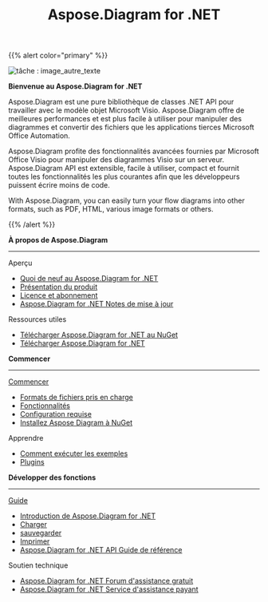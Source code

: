 ﻿---
title: Aspose.Diagram for .NET
type: docs
description: Aspose.Diagram, is a pure .NET API for working with the Microsoft Visio Object Model.It provides Visio file formats conversions to images, PDF, HTML, XML and XAML formats. Popular file formats supported include VSD, VSS, VDW, VST, VSDX, VSSX, VSTX, VSDM, VSTM, and VSSM.
weight: 10
url: /fr/net/
is_root: true
aliases:
  - /net/home/
  - /diargam/net/
---
{{% alert color="primary" %}}

![tâche : image_autre_texte](home_1.png)

**Bienvenue au Aspose.Diagram for .NET**

Aspose.Diagram est une pure bibliothèque de classes .NET API pour travailler avec le modèle objet Microsoft Visio. Aspose.Diagram offre de meilleures performances et est plus facile à utiliser pour manipuler des diagrammes et convertir des fichiers que les applications tierces Microsoft Office Automation.

Aspose.Diagram profite des fonctionnalités avancées fournies par Microsoft Office Visio pour manipuler des diagrammes Visio sur un serveur. Aspose.Diagram API est extensible, facile à utiliser, compact et fournit toutes les fonctionnalités les plus courantes afin que les développeurs puissent écrire moins de code.

With Aspose.Diagram, you can easily turn your flow diagrams into other formats, such as PDF, HTML, various image formats or others.

{{% /alert %}}

<div class="row">
	<div class="col-md-4">
		<p><b>À propos de Aspose.Diagram</b></p>
			<hr><p>Aperçu</p></hr>
			<ul>
				<li><a href="/diagram/fr/net/whatsnew/">Quoi de neuf au Aspose.Diagram for .NET</a></li>
				<li><a href="/diagram/fr/net/overview/">Présentation du produit</a></li>
				<li><a href="/diagram/fr/net/licensing/">Licence et abonnement</a></li>
			  <li><a href="https://releases.aspose.com/fr/diagram/net/release-notes/">Aspose.Diagram for .NET Notes de mise à jour</a></li>
			</ul>            
	        <p>Ressources utiles</p>
			<ul>
				<li><a href="https://www.nuget.org/packages/Aspose.Diagram/">Télécharger Aspose.Diagram for .NET au NuGet</a></li>
				<li><a href="https://releases.aspose.com/fr/diagram/net/">Télécharger Aspose.Diagram for .NET</a></li>
			</ul>
	</div>
	<div class="col-md-4">
		<p><b>Commencer</b></p>
			<hr><p><a href="/diagram/fr/net/getting-started/">Commencer</a></p></hr>
			<ul>
				<li><a href="/diagram/fr/net/supported-file-formats/">Formats de fichiers pris en charge</a></li>
				<li><a href="/diagram/fr/net/feature-list/">Fonctionnalités</a></li>
				<li><a href="/diagram/fr/net/system-requirements/">Configuration requise</a></li>
				<li><a href="/diagram/fr/net/installation/">Installez Aspose Diagram à NuGet</a></li>
			</ul>
			<p>Apprendre</p>
			<ul>
				<li><a href="/diagram/fr/net/how-to-run-the-examples/">Comment exécuter les exemples</a></li>
				<li><a href="/diagram/fr/net/plugins/">Plugins</a></li>
			</ul>
	</div>
	<div class="col-md-4">
		<p><b>Développer des fonctions</b></p>
			<hr><p><a href="/diagram/fr/net/developer-guide/">Guide</a></p></hr>
			<ul>
				<li><a href="/diagram/fr/net/introduction/">Introduction de Aspose.Diagram for .NET</a></li>
				<li><a href="/diagram/fr/net/open-visio-document/">Charger</a></li>
				<li><a href="/diagram/fr/net/save-visio-document/">sauvegarder</a></li>
				<li><a href="/diagram/fr/net/working-with-print/">Imprimer</a></li>
				<li><a href="https://reference.aspose.com/diagram/net">Aspose.Diagram for .NET API Guide de référence</a></li>
			</ul>
			<p>Soutien technique</p>
			<ul>
				<li><a href="https://forum.aspose.com/c/diagram/17">Aspose.Diagram for .NET Forum d'assistance gratuit</a></li>
				<li><a href="https://helpdesk.aspose.com/">Aspose.Diagram for .NET Service d'assistance payant</a></li>
			</ul>
	</div>
</div>
